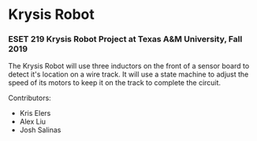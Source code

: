# Krysis Robot

### ESET 219 Krysis Robot Project at Texas A&M University, Fall 2019

The Krysis Robot will use three inductors on the front of a sensor board to detect it's location on a wire track. It will use a state machine to adjust the speed of its motors to keep it on the track to complete the circuit.

Contributors:
  - Kris Elers
  - Alex Liu
  - Josh Salinas
